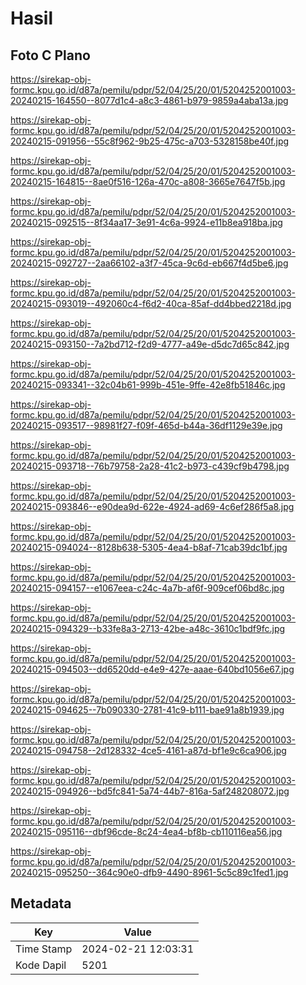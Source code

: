 # Hasil

## Foto C Plano

https://sirekap-obj-formc.kpu.go.id/d87a/pemilu/pdpr/52/04/25/20/01/5204252001003-20240215-164550--8077d1c4-a8c3-4861-b979-9859a4aba13a.jpg

https://sirekap-obj-formc.kpu.go.id/d87a/pemilu/pdpr/52/04/25/20/01/5204252001003-20240215-091956--55c8f962-9b25-475c-a703-5328158be40f.jpg

https://sirekap-obj-formc.kpu.go.id/d87a/pemilu/pdpr/52/04/25/20/01/5204252001003-20240215-164815--8ae0f516-126a-470c-a808-3665e7647f5b.jpg

https://sirekap-obj-formc.kpu.go.id/d87a/pemilu/pdpr/52/04/25/20/01/5204252001003-20240215-092515--8f34aa17-3e91-4c6a-9924-e11b8ea918ba.jpg

https://sirekap-obj-formc.kpu.go.id/d87a/pemilu/pdpr/52/04/25/20/01/5204252001003-20240215-092727--2aa66102-a3f7-45ca-9c6d-eb667f4d5be6.jpg

https://sirekap-obj-formc.kpu.go.id/d87a/pemilu/pdpr/52/04/25/20/01/5204252001003-20240215-093019--492060c4-f6d2-40ca-85af-dd4bbed2218d.jpg

https://sirekap-obj-formc.kpu.go.id/d87a/pemilu/pdpr/52/04/25/20/01/5204252001003-20240215-093150--7a2bd712-f2d9-4777-a49e-d5dc7d65c842.jpg

https://sirekap-obj-formc.kpu.go.id/d87a/pemilu/pdpr/52/04/25/20/01/5204252001003-20240215-093341--32c04b61-999b-451e-9ffe-42e8fb51846c.jpg

https://sirekap-obj-formc.kpu.go.id/d87a/pemilu/pdpr/52/04/25/20/01/5204252001003-20240215-093517--98981f27-f09f-465d-b44a-36df1129e39e.jpg

https://sirekap-obj-formc.kpu.go.id/d87a/pemilu/pdpr/52/04/25/20/01/5204252001003-20240215-093718--76b79758-2a28-41c2-b973-c439cf9b4798.jpg

https://sirekap-obj-formc.kpu.go.id/d87a/pemilu/pdpr/52/04/25/20/01/5204252001003-20240215-093846--e90dea9d-622e-4924-ad69-4c6ef286f5a8.jpg

https://sirekap-obj-formc.kpu.go.id/d87a/pemilu/pdpr/52/04/25/20/01/5204252001003-20240215-094024--8128b638-5305-4ea4-b8af-71cab39dc1bf.jpg

https://sirekap-obj-formc.kpu.go.id/d87a/pemilu/pdpr/52/04/25/20/01/5204252001003-20240215-094157--e1067eea-c24c-4a7b-af6f-909cef06bd8c.jpg

https://sirekap-obj-formc.kpu.go.id/d87a/pemilu/pdpr/52/04/25/20/01/5204252001003-20240215-094329--b33fe8a3-2713-42be-a48c-3610c1bdf9fc.jpg

https://sirekap-obj-formc.kpu.go.id/d87a/pemilu/pdpr/52/04/25/20/01/5204252001003-20240215-094503--dd6520dd-e4e9-427e-aaae-640bd1056e67.jpg

https://sirekap-obj-formc.kpu.go.id/d87a/pemilu/pdpr/52/04/25/20/01/5204252001003-20240215-094625--7b090330-2781-41c9-b111-bae91a8b1939.jpg

https://sirekap-obj-formc.kpu.go.id/d87a/pemilu/pdpr/52/04/25/20/01/5204252001003-20240215-094758--2d128332-4ce5-4161-a87d-bf1e9c6ca906.jpg

https://sirekap-obj-formc.kpu.go.id/d87a/pemilu/pdpr/52/04/25/20/01/5204252001003-20240215-094926--bd5fc841-5a74-44b7-816a-5af248208072.jpg

https://sirekap-obj-formc.kpu.go.id/d87a/pemilu/pdpr/52/04/25/20/01/5204252001003-20240215-095116--dbf96cde-8c24-4ea4-bf8b-cb110116ea56.jpg

https://sirekap-obj-formc.kpu.go.id/d87a/pemilu/pdpr/52/04/25/20/01/5204252001003-20240215-095250--364c90e0-dfb9-4490-8961-5c5c89c1fed1.jpg


## Metadata

| Key        | Value               |
| ---------- | ------------------- |
| Time Stamp | 2024-02-21 12:03:31 |
| Kode Dapil | 5201                |



